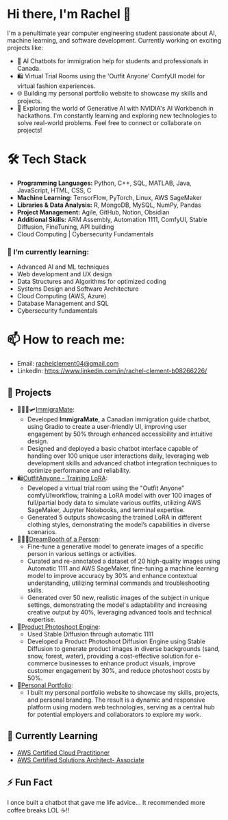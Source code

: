 # Hi there, I'm Rachel 👋

I'm a penultimate year computer engineering student passionate about AI, machine learning, and software development. Currently working on exciting projects like:

- 🤖 AI Chatbots for immigration help for students and professionals in Canada.
- 🛍️ Virtual Trial Rooms using the 'Outfit Anyone' ComfyUI model for virtual fashion experiences.
- 🌐 Building my personal portfolio website to showcase my skills and projects.
- 🚀 Exploring the world of Generative AI with NVIDIA's AI Workbench in hackathons.
I'm constantly learning and exploring new technologies to solve real-world problems. Feel free to connect or collaborate on projects!

# 🛠️ Tech Stack
- **Programming Languages:** Python, C++, SQL, MATLAB, Java, JavaScript, HTML, CSS, C
- **Machine Learning:** TensorFlow, PyTorch, Linux, AWS SageMaker
- **Libraries & Data Analysis:** R, MongoDB, MySQL, NumPy, Pandas
- **Project Management:** Agile, GitHub, Notion, Obsidian
- **Additional Skills:** ARM Assembly, Automation 1111, ComfyUI, Stable Diffusion, FineTuning, API building
- Cloud Computing | Cybersecurity Fundamentals


### 🌱 I’m currently learning:
- Advanced AI and ML techniques
- Web development and UX design
- Data Structures and Algorithms for optimized coding
- Systems Design and Software Architecture
- Cloud Computing (AWS, Azure)
- Database Management and SQL
- Cybersecurity fundamentals

# 📫 How to reach me:
- Email: rachelclement04@gmail.com
- LinkedIn: https://www.linkedin.com/in/rachel-clement-b08266226/


## 🔭 Projects
- 👩🏾‍🎓🛩️[ImmigraMate](https://github.com/rachel-04/ImmigraMate):
  - Developed **ImmigraMate**, a Canadian immigration guide chatbot, using Gradio to create a user-friendly UI, improving user engagement by 50% through enhanced accessibility and intuitive design.
  - Designed and deployed a basic chatbot interface capable of handling over 100 unique user interactions daily, leveraging web development skills and advanced chatbot integration techniques to optimize performance and reliability.
- 🛍️[OutfitAnyone - Training LoRA](https://github.com/rachel-04/OutfitAnyone):
  - Developed a virtual trial room using the "Outfit Anyone" comfyUIworkflow, training a LoRA model with over 100 images of full/partial body data to simulate various outfits, utilizing AWS SageMaker, Jupyter Notebooks, and terminal expertise.
  - Generated 5 outputs showcasing the trained LoRA in different clothing styles, demonstrating the model’s capabilities in diverse scenarios.
- 👩🏾‍💻[DreamBooth of a Person](https://github.com/rachel-04/DreamBoothofaPerson):
  - Fine-tune a generative model to generate images of a specific person in various settings or activities.
  - Curated and re-annotated a dataset of 20 high-quality images using Automatic 1111 and AWS SageMaker, fine-tuning a machine learning model to      improve accuracy by 30% and enhance contextual understanding, utilizing terminal commands and troubleshooting skills.
  - Generated over 50 new, realistic images of the subject in unique settings, demonstrating the model's adaptability and increasing creative         output by 40%, leveraging advanced tools and technical expertise.
- 📸[Product Photoshoot Engine](https://github.com/rachel-04/ProductPhotoshootEngine):
  - Used Stable Diffusion through automatic 1111
  - Developed a Product Photoshoot Diffusion Engine using Stable Diffusion to generate product images in diverse backgrounds (sand, snow, forest,     water), providing a cost-effective solution for e-commerce businesses to enhance product visuals, improve customer engagement by 30%, and         reduce photoshoot costs by 50%.
- 📸[Personal Portfolio](https://github.com/rachel-04/PersonalPortfolio):
  - I built my personal portfolio website to showcase my skills, projects, and personal branding. The result is a dynamic and responsive platform using modern web technologies, serving as a central hub for potential employers and collaborators to explore my work.
 
  

## 🌱 Currently Learning
- [AWS Certified Cloud Practitioner](https://explore.skillbuilder.aws/learn/course/external/view/elearning/134/aws-cloud-practitioner-essentials)
- [AWS Certified Solutions Architect- Associate](https://d1.awsstatic.com/training-and-certification/docs-sa-assoc/AWS-Certified-Solutions-Architect-Associate_Exam-Guide.pdf)




## ⚡ Fun Fact
I once built a chatbot that gave me life advice... It recommended more coffee breaks LOL ☕️!!

